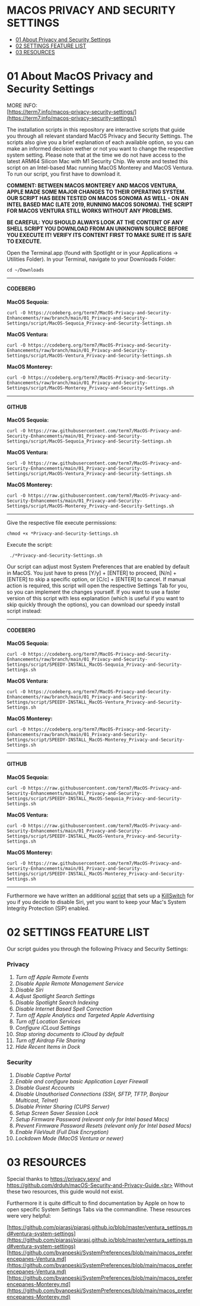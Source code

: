 # MACOS PRIVACY AND SECURITY SETTINGS

- [01 About Privacy and Security Settings](#01-about-macos-privacy-and-security-settings)
- [02 SETTINGS FEATURE LIST](#02-settings-feature-list)
- [03 RESOURCES](#03-resoures)


# 01 About MacOS Privacy and Security Settings

MORE INFO:<br>
[https://term7.info/macos-privacy-security-settings/](https://term7.info/macos-privacy-security-settings/)

The installation scripts in this repository are interactive scripts that guide you through all relevant standard MacOS Privacy and Security Settings. The scripts also give you a brief explanation of each available option, so you can make an informed decision wether or not you want to change the respective system setting. Please note that at the time we do not have access to the latest ARM64 Silicon Mac with M1 Security Chip. We wrote and tested this script on an Intel-based Mac running MacOS Monterey and MacOS Ventura. To run our script, you first have to download it.

**COMMENT: BETWEEN MACOS MONTEREY AND MACOS VENTURA, APPLE MADE SOME MAJOR CHANGES TO THEIR OPERATING SYSTEM. OUR SCRIPT HAS BEEN TESTED ON MACOS SONOMA AS WELL - ON AN INTEL BASED MAC (LATE 2019, RUNNING MACOS SONOMA). THE SCRIPT FOR MACOS VENTURA STILL WORKS WITHOUT ANY PROBLEMS.**

**BE CAREFUL: YOU SHOULD ALWAYS LOOK AT THE CONTENT OF ANY SHELL SCRIPT YOU DOWNLOAD FROM AN UNKNOWN SOURCE BEFORE YOU EXECUTE IT! VERIFY ITS CONTENT FIRST TO MAKE SURE IT IS SAFE TO EXECUTE.**

Open the Terminal.app (found with Spotlight or in your Applications -> Utilities Folder).
In your Terminal, navigate to your Downloads Folder:
```
cd ~/Downloads
```

* * *

#### CODEBERG

**MacOS Sequoia:**
```
curl -O https://codeberg.org/term7/MacOS-Privacy-and-Security-Enhancements/raw/branch/main/01_Privacy-and-Security-Settings/script/MacOS-Sequoia_Privacy-and-Security-Settings.sh
```

**MacOS Ventura:**
```
curl -O https://codeberg.org/term7/MacOS-Privacy-and-Security-Enhancements/raw/branch/main/01_Privacy-and-Security-Settings/script/MacOS-Ventura_Privacy-and-Security-Settings.sh
```

**MacOS Monterey:**
```
curl -O https://codeberg.org/term7/MacOS-Privacy-and-Security-Enhancements/raw/branch/main/01_Privacy-and-Security-Settings/script/MacOS-Monterey_Privacy-and-Security-Settings.sh
```

* * *

#### GITHUB

**MacOS Sequoia:**
```
curl -O https://raw.githubusercontent.com/term7/MacOS-Privacy-and-Security-Enhancements/main/01_Privacy-and-Security-Settings/script/MacOS-Sequoia_Privacy-and-Security-Settings.sh
```

**MacOS Ventura:**
```
curl -O https://raw.githubusercontent.com/term7/MacOS-Privacy-and-Security-Enhancements/main/01_Privacy-and-Security-Settings/script/MacOS-Ventura_Privacy-and-Security-Settings.sh
```

**MacOS Monterey:**
```
curl -O https://raw.githubusercontent.com/term7/MacOS-Privacy-and-Security-Enhancements/main/01_Privacy-and-Security-Settings/script/MacOS-Monterey_Privacy-and-Security-Settings.sh
```

* * *

Give the respective file execute permissions:
```
chmod +x *Privacy-and-Security-Settings.sh
```

Execute the script:
```
 ./*Privacy-and-Security-Settings.sh
 ```


Our script can adjust most System Preferences that are enabled by default in MacOS. You just have to press [Y/y] + [ENTER] to proceed, [N/n] + [ENTER] to skip a specific option, or [C/c] + [ENTER] to cancel. If manual action is required, this script will open the respective Settings Tab for you, so you can implement the changes yourself. If you want to use a faster version of this script with less explanation (which is useful if you want to skip quickly through the options), you can download our speedy install script instead:

* * *

#### CODEBERG

**MacOS Sequoia:**
```
curl -O https://codeberg.org/term7/MacOS-Privacy-and-Security-Enhancements/raw/branch/main/01_Privacy-and-Security-Settings/script/SPEEDY-INSTALL_MacOS-Sequoia_Privacy-and-Security-Settings.sh
```

**MacOS Ventura:**
```
curl -O https://codeberg.org/term7/MacOS-Privacy-and-Security-Enhancements/raw/branch/main/01_Privacy-and-Security-Settings/script/SPEEDY-INSTALL_MacOS-Ventura_Privacy-and-Security-Settings.sh
```

**MacOS Monterey:**
```
curl -O https://codeberg.org/term7/MacOS-Privacy-and-Security-Enhancements/raw/branch/main/01_Privacy-and-Security-Settings/script/SPEEDY-INSTALL_MacOS-Monterey_Privacy-and-Security-Settings.sh
```

* * *

#### GITHUB

**MacOS Sequoia:**
```
curl -O https://raw.githubusercontent.com/term7/MacOS-Privacy-and-Security-Enhancements/main/01_Privacy-and-Security-Settings/script/SPEEDY-INSTALL_MacOS-Sequoia_Privacy-and-Security-Settings.sh
```

**MacOS Ventura:**
```
curl -O https://raw.githubusercontent.com/term7/MacOS-Privacy-and-Security-Enhancements/main/01_Privacy-and-Security-Settings/script/SPEEDY-INSTALL_MacOS-Ventura_Privacy-and-Security-Settings.sh
```

**MacOS Monterey:**
```
curl -O https://raw.githubusercontent.com/term7/MacOS-Privacy-and-Security-Enhancements/main/01_Privacy-and-Security-Settings/script/SPEEDY-INSTALL_MacOS-Monterey_Privacy-and-Security-Settings.sh
```

* * *

Furthermore we have written an additional [script](../02_Kill-Siri/script/kill-siri.sh) that sets up a [KillSwitch](../02_Kill-Siri/Readme.md) for you if you decide to disable Siri, yet you want to keep your Mac's System Integrity Protection (SIP) enabled.

# 02 SETTINGS FEATURE LIST

Our script guides you through the following Privacy and Security Settings:

### Privacy

01) <i>Turn off Apple Remote Events</i>
02) <i>Disable Apple Remote Management Service</i>
03) <i>Disable Siri</i>
04) <i>Adjust Spotlight Search Settings</i>
05) <i>Disable Spotlight Search Indexing</i>
06) <i>Disable Internet Based Spell Correction</i>
07) <i>Turn off Apple Analytics and Targeted Apple Advertising</i>
08) <i>Turn off Location Services</i>
09) <i>Configure iCLoud Settings</i>
10) <i>Stop storing documents to iCloud by default</i>
11) <i>Turn off Airdrop File Sharing</i>
12) <i>Hide Recent Items in Dock</i>

### Security

01) <i>Disable Captive Portal</i>
02) <i>Enable and configure basic Application Layer Firewall</i>
03) <i>Disable Guest Accounts</i>
04) <i>Disable Unauthorised Connections (SSH, SFTP, TFTP, Bonjour Multicast, Telnet)</i>
05) <i>Disable Printer Sharing (CUPS Server)</i>
06) <i>Setup Screen Saver Session Lock</i>
07) <i>Setup Firmware Password (relevant only for Intel based Macs)</i></i>
08) <i>Prevent Firmware Password Resets (relevant only for Intel based Macs)</i>
09) <i>Enable FileVault (Full Disk Encryption)</i>
10) <i>Lockdown Mode (MacOS Ventura or newer)</i>

# 03 RESOURCES

Special thanks to https://privacy.sexy/ and https://github.com/drduh/macOS-Security-and-Privacy-Guide.<br>
Without these two resources, this guide would not exist.

Furthermore it is quite difficult to find documentation by Apple on how to open specific System Settings Tabs via the commandline. These resources were very helpful:

[https://github.com/piarasj/piarasj.github.io/blob/master/ventura_settings.md#ventura-system-settings](https://github.com/piarasj/piarasj.github.io/blob/master/ventura_settings.md#ventura-system-settings)<br>
[https://github.com/bvanpeski/SystemPreferences/blob/main/macos_preferencepanes-Ventura.md](https://github.com/bvanpeski/SystemPreferences/blob/main/macos_preferencepanes-Ventura.md)<br>
[https://github.com/bvanpeski/SystemPreferences/blob/main/macos_preferencepanes-Monterey.md](https://github.com/bvanpeski/SystemPreferences/blob/main/macos_preferencepanes-Monterey.md)

